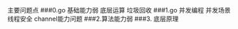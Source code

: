 主要问题点
###0.go 基础能力弱 
    底层运算
    垃圾回收
###1.go 并发编程
    并发场景
    线程安全
    channel能力问题
###2.算法能力弱
###3. 底层原理